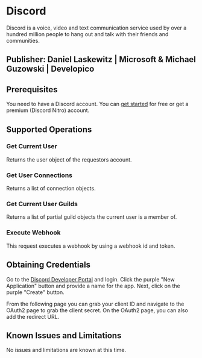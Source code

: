 # Discord

Discord is a voice, video and text communication service used by over a hundred million people to hang out and talk with their friends and communities.

## Publisher: Daniel Laskewitz | Microsoft & Michael Guzowski | Developico

## Prerequisites

You need to have a Discord account. You can [get started](https://support.discord.com/hc/en-us/articles/360033931551-Getting-Started) for free or get a premium (Discord Nitro) account.

## Supported Operations

### Get Current User

Returns the user object of the requestors account.

### Get User Connections

Returns a list of connection objects.

### Get Current User Guilds

Returns a list of partial guild objects the current user is a member of.

### Execute Webhook

This request executes a webhook by using a webhook id and token.

## Obtaining Credentials

Go to the [Discord Developer Portal](https://discord.com/developers/applications) and login. Click the purple "New Application" button and provide a name for the app. Next, click on the purple "Create" button.

From the following page you can grab your client ID and navigate to the OAuth2 page to grab the client secret. On the OAuth2 page, you can also add the redirect URL.

## Known Issues and Limitations

No issues and limitations are known at this time.
